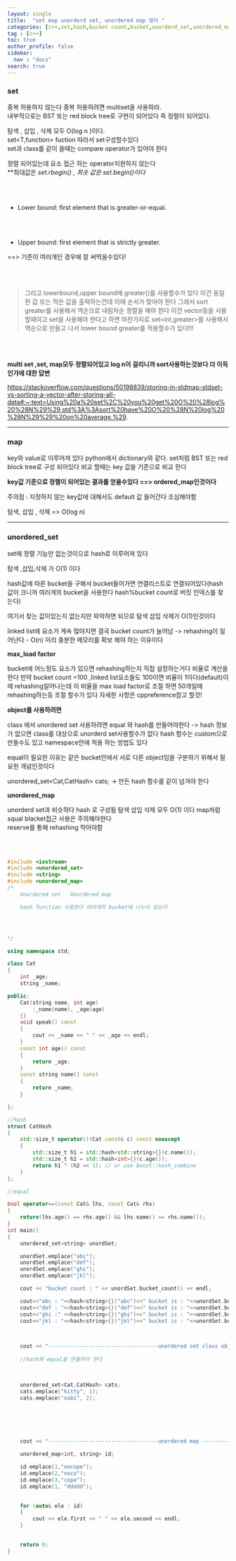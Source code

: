 ```yaml
---
layout: single
title:  "set map unorderd set, unordered map 정리 "
categories: [c++,set,hash,bucket count,bucket,unorderd_set,unordered_map, map, red block tree, BST]
tag : [c++]
toc: true
author_profile: false
sidebar:
  nav : "docs"
search: true
---
```



### set 

중복 허용하지 않는다 중복 허용하려면 multiset을 사용하라.  
내부적으로는 BST 또는 red block tree로 구현이 되어있다 즉 정렬이 되어있다.   

탐색 , 삽입 , 삭제 모두 O(log n )이다.  
set<T,function> fuction 따라서 set구성할수있다   
set과 class를 같이 쓸때는 compare operator가 있어야 한다   

정렬 되어있는데 요소 접근 하는 operator지원하지 않는다   
**최대값은 *set.rbegin() , 최솟 값은 *set.begin()이다**   

<br>
</br>

* Lower bound: first element that is greater-or-equal.   

<br>
</br>

* Upper bound: first element that is strictly greater.   



==> 기준이 여러개인 경우에 잘 써먹을수있다!      

<br>
</br>

>그리고 lowerbound,upper bound에 greater<int>()를 사용할수가 있다 이건 동일한 값 또는 작은 값을 출력하는건데 이때 순서가 맞아야 한다 그래서 
sort greater를 사용해서 역순으로 내림차순 정렬을 해야 한다 이건 vector등을 사용할때이고 set을 사용해야 한다고 하면 마찬가지로 set<int,greater<int>>를 사용해서 역순으로 만들고 나서 lower bound greater를 적용할수가 있다!!!   

<br>
</br>












**multi set ,set, map모두 정렬되어있고 log n이 걸리니까 sort사용하는것보다 더 이득인가에 대한 답변**



https://stackoverflow.com/questions/50198839/storing-in-stdmap-stdset-vs-sorting-a-vector-after-storing-all-data#:~:text=Using%20a%20set%2C%20you%20get%20O%20%28log%20%28N%29%29,std%3A%3Asort%20have%20O%20%28N%20log%20%28N%29%29%20on%20average.%29.
____________________

### map

key와 value로 이루어져 있다 python에서 dictionary와 같다. set처럼 BST 또는 red block tree로 구성 되어있다 비교 할때는 key 값을 기준으로 비교 한다    


**key값 기준으로 정렬이 되어있는 결과를 얻을수있다 ==> ordered_map인것이다**   



주의점 : 지정하지 않는 key값에 대해서도 default 값 들어간다 조심해야함   

탐색, 삽입 , 삭제 => O(log n)   


____________________

### unordered_set

set에 정렬 기능만 없는것이으로 hash로 이루어져 있다  

탐색 ,삽입,삭제 가 O(1) 이다    

hash값에 따른 bucket을 구해서 bucket들어가면 연결리스트로 연결되어있다(hash값이 크니까 여러개의 bucket을 사용한다 hash%bucket count로 버킷 인덱스를 찾는다)     

여기서 찾는 값이있는지 없는지만 파악하면 되므로 탐색 삽입 삭제가 O(1)인것이다   

linked list에 요소가 계속 많아지면 결국 bucket count가 늘어남 -> rehashing이 일어난다 - O(n) 미리 충분한 메모리를 확보 해야 하는 이유이다   

**max_load factor**  

bucket에 어느정도 요소가 있으면 rehashing하는지 직접 설정하는거다 비율로 계산을 한다 만약 bucket count =100 ,linked list요소들도 100이면 
비율이 1이다(default)이때 rehashing일어나는데 이 비율을 max load factor로 조절 하면 50개일때 rehashing하는등 조절 할수가 있다 자세한 사항은 cppreference참고 할것!     


**object를 사용하려면**  

class 에서 unordered set 사용하려면  equal 와 hash를 만들어야한다 -> hash 정보가 없으면 class를 대상으로 unorderd set사용할수가 없다
hash 함수는 custom으로 만들수도 있고 namespace안에 적용 하는 방법도 있다 

equal이 필요한 이유는 같은 bucket안에서 서로 다른 object임을 구분하기 위해서 필요한 개념인것이다 

unordered_set<Cat,CatHash> cats; -> 만든 hash 함수를 같이 넘겨야 한다 


**unordered_map**   


unorderd set과 비슷하다  hash 로 구성됨 탐색 삽입 삭제 모두 O(1) 이다  map처럼 squal blacket접근 사용은 주의해야한다   
reserve를 통해 rehashing 막아야함 


<br>
</br>


```c++
#include <iostream>
#include <unordered_set>
#include <string>
#include <unordered_map>
/*
	Unordered set   Unordered map 

	hash function 사용한다 여러개의 bucket에 나누어 담는다 




*/

using namespace std;

class Cat
{
	int _age;
	string _name;

public:
	Cat(string name, int age)
		:_name(name), _age(age)
	{}
	void speak() const
	{
		cout << _name << " " << _age << endl;
	}
	const int age() const
	{
		return _age;
	}
	const string name() const
	{
		return _name;
	}

};

//hash
struct CatHash
{
	std::size_t operator()(Cat const& c) const noexcept
	{
		std::size_t h1 = std::hash<std::string>{}(c.name());
		std::size_t h2 = std::hash<int>{}(c.age());
		return h1 ^ (h2 << 1); // or use boost::hash_combine
	}
};

//equal

bool operator==(const Cat& lhs, const Cat& rhs)
{
	return(lhs.age() == rhs.age() && lhs.name() == rhs.name());
}
int main()
{
	unordered_set<string> unordSet;

	unordSet.emplace("abc");
	unordSet.emplace("def");
	unordSet.emplace("ghi");
	unordSet.emplace("jkl");

	cout << "bucket count : " << unordSet.bucket_count() << endl;

	cout<<"abc : "<<hash<string>{}("abc")<<" bucket is : "<<unordSet.bucket("abc")<<endl;
	cout<<"def : "<<hash<string>{}("def")<<" bucket is : "<<unordSet.bucket("def")<<endl;
	cout<<"ghi :" <<hash<string>{}("ghi")<<" bucket is : "<<unordSet.bucket("ghi")<<endl;
	cout<<"jkl : "<<hash<string>{}("jkl")<<" bucket is : "<<unordSet.bucket("jkl")<<endl;
	


	cout << "-----------------------------------unordered set class object version! --------------------------------------------\n";
	
	//hash와 equal을 만들어야 한다 

	

	unordered_set<Cat,CatHash> cats;
	cats.emplace("kitty", 1);
	cats.emplace("nabi", 2);






	cout << "-----------------------------------unordered map --------------------------------------------\n";

	unordered_map<int, string> id;

	id.emplace(1,"nocope");
	id.emplace(2,"noco");
	id.emplace(3,"cope");
	id.emplace(1, "ddddd");
	

	for (auto& ele : id)
	{
		cout << ele.first << " " << ele.second << endl;
	}

	
	return 0;
}
```

